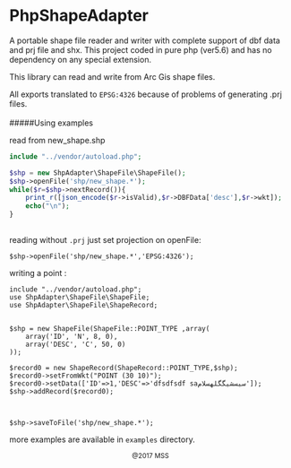 # PhpShapeAdapter
A portable shape file reader and writer with complete support of dbf data and prj file and shx.
This project coded in pure php (ver5.6) and has no dependency on any special extension.
 

This library can read and write from Arc Gis shape files.

All exports translated to `EPSG:4326` because of problems of generating .prj files.
<br/>
<br/>
#####Using examples

read from new_shape.shp
```php
include "../vendor/autoload.php";

$shp = new ShpAdapter\ShapeFile\ShapeFile(); 
$shp->openFile('shp/new_shape.*');
while($r=$shp->nextRecord()){
	print_r([json_encode($r->isValid),$r->DBFData['desc'],$r->wkt]);
	echo("\n");
}
	
```

reading without `.prj` just set projection on openFile:
```
$shp->openFile('shp/new_shape.*','EPSG:4326');
```

writing a point :
```
include "../vendor/autoload.php";
use ShpAdapter\ShapeFile\ShapeFile;
use ShpAdapter\ShapeFile\ShapeRecord;


$shp = new ShapeFile(ShapeFile::POINT_TYPE ,array(
    array('ID', 'N', 8, 0),
    array('DESC', 'C', 50, 0)
));

$record0 = new ShapeRecord(ShapeRecord::POINT_TYPE,$shp);
$record0->setFromWkt("POINT (30 10)");
$record0->setData(['ID'=>1,'DESC'=>'dfsdfsdf saسیسشیگگلهسلام']);
$shp->addRecord($record0);



$shp->saveToFile('shp/new_shape.*');

```

more examples are available in `examples` directory.

<center>
<sub>@2017 MSS</sub>
</center>
